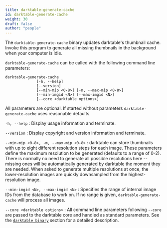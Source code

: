 ```yaml
---
title: darktable-generate-cache
id: darktable-generate-cache
weight: 30
draft: false
author: "people"
---
```


The `darktable-generate-cache` binary updates darktable's thumbnail cache. Invoke this program to generate all missing thumbnails in the background when your computer is idle.

`darktable-generate-cache` can be called with the following command line parameters:

```
darktable-generate-cache
              [-h, --help]
              [--version]
              [--min-mip <0-8>] [-m, --max-mip <0-8>]
              [--min-imgid <N>] [--max-imgid <N>]
              [--core <darktable options>]
```

All parameters are optional. If started without parameters `darktable-generate-cache` uses reasonable defaults.

`-h, --help`
: Display usage information and terminate.

`--version`
: Display copyright and version information and terminate.

`--min-mip <0-8>, -m, --max-mip <0-8>`
: darktable can store thumbnails with up to eight different resolution steps for each image. These parameters define the maximum resolution to be generated (defaults to a range of 0-2). There is normally no need to generate all possible resolutions here -- missing ones will be automatically generated by darktable the moment they are needed. When asked to generate multiple resolutions at once, the lower-resolution images are quickly downsampled from the highest-resolution image.

`--min-imgid <N>, --max-imgid <N>`
: Specifies the range of internal image IDs from the database to work on. If no range is given, `darktable-generate-cache` will process all images.

`--core <darktable options>`
: All command line parameters following `--core` are passed to the darktable core and handled as standard parameters. See the [`darktable binary`](./darktable.md) section for a detailed description.

